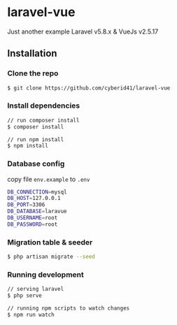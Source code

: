 # laravel-vue

Just another example Laravel v5.8.x &amp; VueJs v2.5.17

## Installation

### Clone the repo

```sh
$ git clone https://github.com/cyberid41/laravel-vue
```

### Install dependencies

```sh
// run composer install
$ composer install

// run npm install
$ npm install
```

### Database config

copy file `env.example` to `.env`

```sh
DB_CONNECTION=mysql
DB_HOST=127.0.0.1
DB_PORT=3306
DB_DATABASE=laravue
DB_USERNAME=root
DB_PASSWORD=root
```

### Migration table & seeder

```sh
$ php artisan migrate --seed
```

### Running development

```sh
// serving laravel
$ php serve

// running npm scripts to watch changes
$ npm run watch
```
